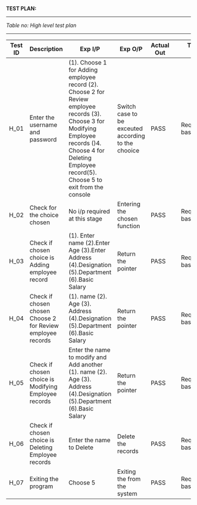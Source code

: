 **TEST PLAN:**
_ _ _ _ _ _ _ _ _ _ _ _ _ _ _ 
*Table no: High level test plan*
_ _ _ _ _ _ _ _ _ _ _ _ _ _ _ _ _
| Test ID  | Description  | Exp I/P  | Exp O/P  | Actual Out  | | Type Of Test |
|---|---|---|---|---|---|---|
| H_01  | Enter the username and password  | (1). Choose 1 for Adding employee record (2). Choose 2 for Review employee records (3). Choose 3 for Modifying Employee records ()4. Choose 4 for Deleting Employee record(5). Choose 5 to exit from the console  |Switch case to be exceuted according to the chooice   | PASS  | | Requirement based  | 
| H_02  | Check for the choice chosen  | No i/p required at this stage  | Entering the chosen function  |PASS   | | Requirement based   |
| H_03  | Check if chosen choice is Adding employee record   | (1). Enter name (2).Enter Age (3).Enter Address (4).Designation (5).Department (6).Basic Salary  | Return the pointer  | PASS  | | Requirement based   |
| H_04  | Check if chosen chosen Choose 2 for Review employee records  | (1).  name (2). Age (3). Address (4).Designation (5).Department (6).Basic Salary  | Return the pointer  |PASS   | | Requirement based   |
| H_05  | Check if chosen choice is Modifying Employee records  | Enter the name to modify and Add another (1).  name (2). Age (3). Address (4).Designation (5).Department (6).Basic Salary  | Return the pointer  |PASS   | |Requirement based    |
| H_06  | Check if chosen choice is Deleting Employee records  | Enter the name to Delete   | Delete the records  |PASS   | |  Requirement based  |
| H_07  | Exiting the program  | Choose 5   | Exiting the from the system  |PASS   | |  Requirement based  |


